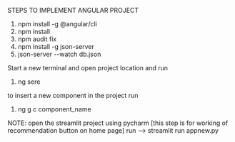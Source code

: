 STEPS TO IMPLEMENT ANGULAR PROJECT
1. npm install -g @angular/cli
2. npm install
3. npm audit fix
4. npm install -g json-server
5. json-server --watch db.json

Start a new terminal and open project location and run
1. ng sere

to insert a new component in the project run
1. ng g c component_name

NOTE: open the streamlit project using pycharm [this step is for working of recommendation button on home page]
run --> streamlit run appnew.py
